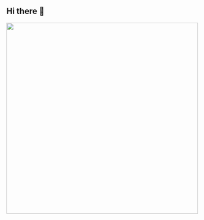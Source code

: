 ## Hi there 👋
<img src="https://github.com/user-attachments/assets/a15182ba-c50b-42ff-817f-127b00481bd2" width="500"/>

<!--
**Spolthem/Spolthem** is a ✨ _special_ ✨ repository because its `README.md` (this file) appears on your GitHub profile.

Here are some ideas to get you started:

- 🔭 I’m currently working on ...
- 🌱 I’m currently learning ...
- 👯 I’m looking to collaborate on ...
- 🤔 I’m looking for help with ...
- 💬 Ask me about ...
- 📫 How to reach me: ...
- 😄 Pronouns: ...
- ⚡ Fun fact: ...
-->
